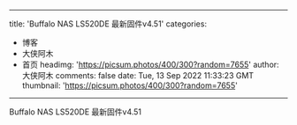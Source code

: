 
---
title: 'Buffalo NAS LS520DE 最新固件v4.51'
categories: 
 - 博客
 - 大侠阿木
 - 首页
headimg: 'https://picsum.photos/400/300?random=7655'
author: 大侠阿木
comments: false
date: Tue, 13 Sep 2022 11:33:23 GMT
thumbnail: 'https://picsum.photos/400/300?random=7655'
---

<div>   
Buffalo NAS LS520DE 最新固件v4.51  
</div>
            
